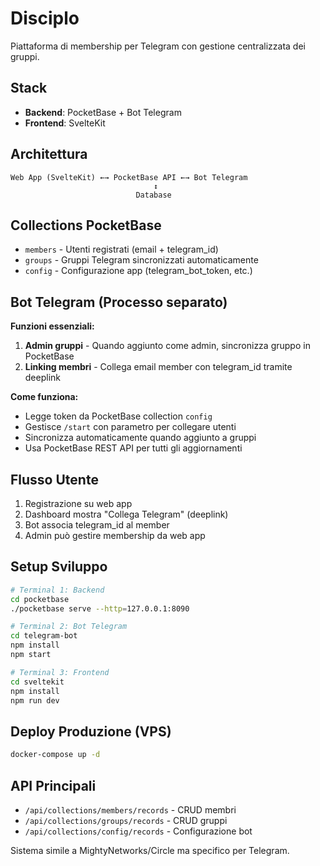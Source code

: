 # Disciplo

Piattaforma di membership per Telegram con gestione centralizzata dei gruppi.

## Stack
- **Backend**: PocketBase + Bot Telegram
- **Frontend**: SvelteKit

## Architettura

```
Web App (SvelteKit) ←→ PocketBase API ←→ Bot Telegram
                                ↕
                            Database
```

## Collections PocketBase
- `members` - Utenti registrati (email + telegram_id)
- `groups` - Gruppi Telegram sincronizzati automaticamente  
- `config` - Configurazione app (telegram_bot_token, etc.)

## Bot Telegram (Processo separato)
**Funzioni essenziali:**
1. **Admin gruppi** - Quando aggiunto come admin, sincronizza gruppo in PocketBase
2. **Linking membri** - Collega email member con telegram_id tramite deeplink

**Come funziona:**
- Legge token da PocketBase collection `config`
- Gestisce `/start` con parametro per collegare utenti
- Sincronizza automaticamente quando aggiunto a gruppi
- Usa PocketBase REST API per tutti gli aggiornamenti

## Flusso Utente
1. Registrazione su web app
2. Dashboard mostra "Collega Telegram" (deeplink)
3. Bot associa telegram_id al member
4. Admin può gestire membership da web app

## Setup Sviluppo

```bash
# Terminal 1: Backend
cd pocketbase
./pocketbase serve --http=127.0.0.1:8090

# Terminal 2: Bot Telegram
cd telegram-bot
npm install
npm start

# Terminal 3: Frontend
cd sveltekit
npm install
npm run dev
```

## Deploy Produzione (VPS)
```bash
docker-compose up -d
```

## API Principali
- `/api/collections/members/records` - CRUD membri
- `/api/collections/groups/records` - CRUD gruppi
- `/api/collections/config/records` - Configurazione bot

Sistema simile a MightyNetworks/Circle ma specifico per Telegram.
